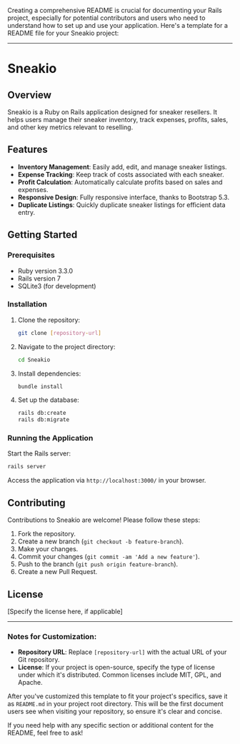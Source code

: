 Creating a comprehensive README is crucial for documenting your Rails project, especially for potential contributors and users who need to understand how to set up and use your application. Here's a template for a README file for your Sneakio project:

---

# Sneakio

## Overview

Sneakio is a Ruby on Rails application designed for sneaker resellers. It helps users manage their sneaker inventory, track expenses, profits, sales, and other key metrics relevant to reselling.

## Features

- **Inventory Management**: Easily add, edit, and manage sneaker listings.
- **Expense Tracking**: Keep track of costs associated with each sneaker.
- **Profit Calculation**: Automatically calculate profits based on sales and expenses.
- **Responsive Design**: Fully responsive interface, thanks to Bootstrap 5.3.
- **Duplicate Listings**: Quickly duplicate sneaker listings for efficient data entry.

## Getting Started

### Prerequisites

- Ruby version 3.3.0
- Rails version 7
- SQLite3 (for development)

### Installation

1. Clone the repository:
   ```bash
   git clone [repository-url]
   ```
2. Navigate to the project directory:
   ```bash
   cd Sneakio
   ```
3. Install dependencies:
   ```bash
   bundle install
   ```
4. Set up the database:
   ```bash
   rails db:create
   rails db:migrate
   ```

### Running the Application

Start the Rails server:

```bash
rails server
```

Access the application via `http://localhost:3000/` in your browser.

## Contributing

Contributions to Sneakio are welcome! Please follow these steps:

1. Fork the repository.
2. Create a new branch (`git checkout -b feature-branch`).
3. Make your changes.
4. Commit your changes (`git commit -am 'Add a new feature'`).
5. Push to the branch (`git push origin feature-branch`).
6. Create a new Pull Request.

## License

[Specify the license here, if applicable]

---

### Notes for Customization:

- **Repository URL**: Replace `[repository-url]` with the actual URL of your Git repository.
- **License**: If your project is open-source, specify the type of license under which it's distributed. Common licenses include MIT, GPL, and Apache.

After you've customized this template to fit your project's specifics, save it as `README.md` in your project root directory. This will be the first document users see when visiting your repository, so ensure it's clear and concise.

If you need help with any specific section or additional content for the README, feel free to ask!